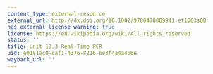 ```yaml
---
content_type: external-resource
external_url: http://dx.doi.org/10.1002/9780470089941.et1003s08
has_external_license_warning: true
license: https://en.wikipedia.org/wiki/All_rights_reserved
status: ''
title: Unit 10.3 Real-Time PCR
uid: e0181ac0-caf1-4376-8216-6e3f4a4a466e
wayback_url: ''
---
```

